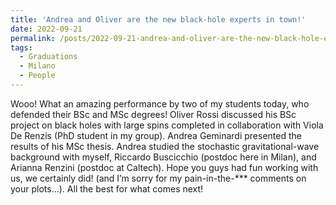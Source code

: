 ```yaml
---
title: 'Andrea and Oliver are the new black-hole experts in town!'
date: 2022-09-21
permalink: /posts/2022-09-21-andrea-and-oliver-are-the-new-black-hole-experts-in-town
tags:
  - Graduations
  - Milano
  - People
---
```


Wooo! What an amazing performance by two of my students today, who defended their BSc and MSc degrees! Oliver Rossi discussed his BSc project on black holes with large spins completed in collaboration with Viola De Renzis (PhD student in my group). Andrea Geminardi presented the results of his MSc thesis. Andrea studied the stochastic gravitational-wave background with myself, Riccardo Buscicchio (postdoc here in Milan), and Arianna Renzini (postdoc at Caltech). Hope you guys had fun working with us, we certainly did! (and I’m sorry for my pain-in-the-*** comments on your plots…). All the best for what comes next!

